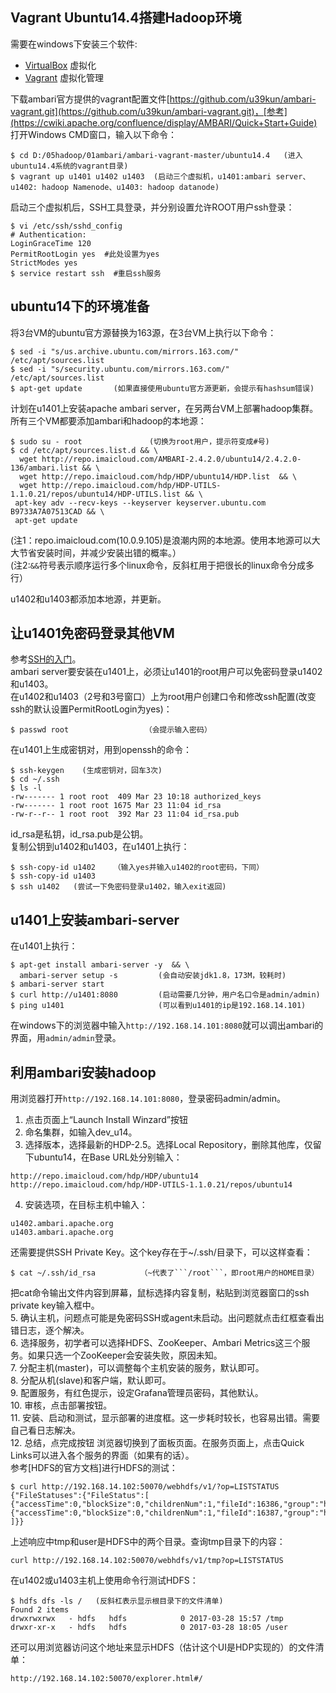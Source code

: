 ## Vagrant Ubuntu14.4搭建Hadoop环境
需要在windows下安装三个软件:
 - [VirtualBox](https://www.virtualbox.org) 虚拟化  
 - [Vagrant](https://www.vagrantup.com/) 虚拟化管理  

下载ambari官方提供的vagrant配置文件[https://github.com/u39kun/ambari-vagrant.git](https://github.com/u39kun/ambari-vagrant.git)，[参考](https://cwiki.apache.org/confluence/display/AMBARI/Quick+Start+Guide)<br>
打开Windows CMD窗口，输入以下命令：
```
$ cd D:/05hadoop/01ambari/ambari-vagrant-master/ubuntu14.4   (进入ubuntu14.4系统的vagrant目录)
$ vagrant up u1401 u1402 u1403  (启动三个虚拟机，u1401:ambari server、u1402: hadoop Namenode、u1403: hadoop datanode)
```
启动三个虚拟机后，SSH工具登录，并分别设置允许ROOT用户ssh登录：
```
$ vi /etc/ssh/sshd_config
# Authentication:
LoginGraceTime 120
PermitRootLogin yes  #此处设置为yes
StrictModes yes
$ service restart ssh  #重启ssh服务
```

## ubuntu14下的环境准备
将3台VM的ubuntu官方源替换为163源，在3台VM上执行以下命令：
```
$ sed -i "s/us.archive.ubuntu.com/mirrors.163.com/" /etc/apt/sources.list
$ sed -i "s/security.ubuntu.com/mirrors.163.com/" /etc/apt/sources.list
$ apt-get update       (如果直接使用ubuntu官方源更新，会提示有hashsum错误)
```

计划在u1401上安装apache ambari server，在另两台VM上部署hadoop集群。所有三个VM都要添加ambari和hadoop的本地源：  
```
$ sudo su - root               (切换为root用户，提示符变成#号)
$ cd /etc/apt/sources.list.d && \
  wget http://repo.imaicloud.com/AMBARI-2.4.2.0/ubuntu14/2.4.2.0-136/ambari.list && \
  wget http://repo.imaicloud.com/hdp/HDP/ubuntu14/HDP.list  && \
  wget http://repo.imaicloud.com/hdp/HDP-UTILS-1.1.0.21/repos/ubuntu14/HDP-UTILS.list && \
 apt-key adv --recv-keys --keyserver keyserver.ubuntu.com B9733A7A07513CAD && \
 apt-get update
```
(注1：repo.imaicloud.com(10.0.9.105)是浪潮内网的本地源。使用本地源可以大大节省安装时间，并减少安装出错的概率。）  
(注2:```&&```符号表示顺序运行多个linux命令，反斜杠用于把很长的linux命令分成多行）  

u1402和u1403都添加本地源，并更新。

## 让u1401免密码登录其他VM
参考[SSH的入门](https://github.com/wbwangk/wbwangk.github.io/wiki/SSH%E5%85%A5%E9%97%A8)。  
ambari server要安装在u1401上，必须让u1401的root用户可以免密码登录u1402和u1403。  
在u1402和u1403（2号和3号窗口）上为root用户创建口令和修改ssh配置(改变ssh的默认设置PermitRootLogin为yes)：
```
$ passwd root                 （会提示输入密码）
```
在u1401上生成密钥对，用到openssh的命令：
```
$ ssh-keygen    (生成密钥对，回车3次)
$ cd ~/.ssh
$ ls -l
-rw------- 1 root root  409 Mar 23 10:18 authorized_keys
-rw------- 1 root root 1675 Mar 23 11:04 id_rsa
-rw-r--r-- 1 root root  392 Mar 23 11:04 id_rsa.pub
```
id_rsa是私钥，id_rsa.pub是公钥。  
复制公钥到u1402和u1403，在u1401上执行：
```
$ ssh-copy-id u1402    （输入yes并输入u1402的root密码，下同）
$ ssh-copy-id u1403
$ ssh u1402   (尝试一下免密码登录u1402，输入exit返回)
```
## u1401上安装ambari-server
在u1401上执行：
```
$ apt-get install ambari-server -y  && \
  ambari-server setup -s         (会自动安装jdk1.8，173M，较耗时)
$ ambari-server start
$ curl http://u1401:8080         (启动需要几分钟，用户名口令是admin/admin)
$ ping u1401                     (可以看到u1401的ip是192.168.14.101)
```
在windows下的浏览器中输入```http://192.168.14.101:8080```就可以调出ambari的界面，用```admin/admin```登录。  

## 利用ambari安装hadoop

用浏览器打开```http://192.168.14.101:8080```，登录密码admin/admin。
 1. 点击页面上“Launch Install Winzard”按钮  
 2. 命名集群，如输入dev_u14。  
 3. 选择版本，选择最新的HDP-2.5。选择Local Repository，删除其他库，仅留下ubuntu14，在Base URL处分别输入：
```
http://repo.imaicloud.com/hdp/HDP/ubuntu14
http://repo.imaicloud.com/hdp/HDP-UTILS-1.1.0.21/repos/ubuntu14
```
 4. 安装选项，在目标主机中输入：
```
u1402.ambari.apache.org
u1403.ambari.apache.org
```
还需要提供SSH Private Key。这个key存在于~/.ssh/目录下，可以这样查看：
```
$ cat ~/.ssh/id_rsa          （~代表了```/root```，即root用户的HOME目录）
```
把cat命令输出文件内容到屏幕，鼠标选择内容复制，粘贴到浏览器窗口的ssh private key输入框中。  
 5. 确认主机，问题点可能是免密码SSH或agent未启动。出问题就点击红框查看出错日志，逐个解决。  
 6. 选择服务，初学者可以选择HDFS、ZooKeeper、Ambari Metrics这三个服务。如果只选一个ZooKeeper会安装失败，原因未知。    
 7. 分配主机(master)，可以调整每个主机安装的服务，默认即可。  
 8. 分配从机(slave)和客户端，默认即可。  
 9. 配置服务，有红色提示，设定Grafana管理员密码，其他默认。  
 10. 审核，点击部署按钮。  
 11. 安装、启动和测试，显示部署的进度框。这一步耗时较长，也容易出错。需要自己看日志解决。  
 12. 总结，点完成按钮
浏览器切换到了面板页面。在服务页面上，点击Quick Links可以进入各个服务的界面（如果有的话）。  
参考[HDFS的官方文档]进行HDFS的测试：
```
$ curl http://192.168.14.102:50070/webhdfs/v1/?op=LISTSTATUS
{"FileStatuses":{"FileStatus":[
{"accessTime":0,"blockSize":0,"childrenNum":1,"fileId":16386,"group":"hdfs","length":0,"modificationTime":1490698439789,"owner":"hdfs","pathSuffix":"tmp","permission":"777","replication":0,"storagePolicy":0,"type":"DIRECTORY"},
{"accessTime":0,"blockSize":0,"childrenNum":1,"fileId":16387,"group":"hdfs","length":0,"modificationTime":1490698426134,"owner":"hdfs","pathSuffix":"user","permission":"755","replication":0,"storagePolicy":0,"type":"DIRECTORY"}
]}}
```
上述响应中tmp和user是HDFS中的两个目录。查询tmp目录下的内容：
```
curl http://192.168.14.102:50070/webhdfs/v1/tmp?op=LISTSTATUS
```
在u1402或u1403主机上使用命令行测试HDFS：
```
$ hdfs dfs -ls /   (反斜杠表示显示根目录下的文件清单)
Found 2 items
drwxrwxrwx   - hdfs   hdfs            0 2017-03-28 15:57 /tmp
drwxr-xr-x   - hdfs   hdfs            0 2017-03-28 18:05 /user
```
还可以用浏览器访问这个地址来显示HDFS（估计这个UI是HDP实现的）的文件清单：
```
http://192.168.14.102:50070/explorer.html#/
```
  
